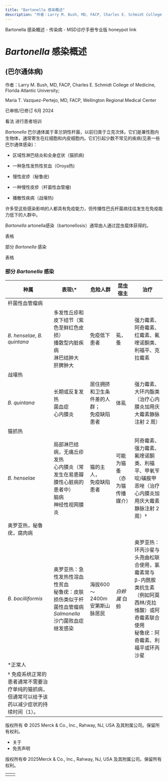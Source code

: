 ```yaml
---
title: "Bartonella 感染概述"
description: "作者：Larry M. Bush, MD, FACP, Charles E. Schmidt College of Medicine, Florida Atlantic University;"
---
```


﻿Bartonella 感染概述 - 传染病 - MSD诊疗手册专业版 honeypot link

# _Bartonella_ 感染概述

## (巴尔通体病)

作者：Larry M. Bush, MD, FACP, Charles E. Schmidt College of Medicine, Florida Atlantic University;

Maria T. Vazquez-Pertejo, MD, FACP, Wellington Regional Medical Center

已审核/已修订 6月 2024

看法 进行患者培训

_Bartonella_ 巴尔通体属于革兰阴性杆菌，以前归类于立克次体。它们是兼性胞内生物体，通常寄生在红细胞和内皮细胞内。它们引起少数不常见的疾病(见表一些巴尔通体感染)：

- 区域性淋巴结炎和全身症状（猫抓病)

- 一种急性发热性贫血（Oroya热)

- 慢性皮疹（秘鲁疣)

- 一种慢性皮疹（杆菌性血管瘤)

- 播散性疾病（战壕热)


许多受这些感染影响的人都具有免疫能力，但传播性巴氏杆菌病往往发生在免疫能力低下的人群中。

_Bartonella_ artonella感染（bartonellosis）通常由人通过昆虫载体获得的。

表格

部分 _Bartonella_ 感染

表格

### 部分 _Bartonella_ 感染

| 种属 | 表现\\* | 危险人群 | 昆虫宿主 | 治疗 |
| --- | --- | --- | --- | --- |
| 杆菌性血管瘤病 |
| _B. henselae_, _B. quintana_ | 多发性丘疹和皮下结节（紫色至鲜红色皮损）<br>播散型内脏疾病<br>淋巴结肿大<br>肝脾肿大 | 免疫低下患者 | 虱，蚤 | 强力霉素、阿奇霉素、红霉素、氟喹诺酮类、利福平、克拉霉素 |
| 战壕热 |
| _B. quintana_ | 长期或反复发热<br>菌血症<br>心内膜炎 | 居住拥挤和卫生条件差的人群；<br>免疫缺陷患者 | 体虱 | 强力霉素、大环内酯类（治疗心内膜炎加用庆大霉素静脉注射 2 周） |
| 猫抓热 |
| _B. henselae_ | 局部淋巴结病，无痛丘疹<br>发热<br>心内膜炎（常发生在易患瓣膜性心脏病的患者中）<br>脑病<br>神经性视网膜炎 | 猫的主人，<br>免疫缺陷患者 | 可能为猫蚤（亦为猫传播媒介） | 阿奇霉素、强力霉素、氟喹诺酮类、利福平、甲氧苄啶/磺胺甲恶唑（治疗心内膜炎加用庆大霉素静脉注射 2 周）† |
| 奥罗亚热，秘鲁疣，腐肉病 |
| _B. bacilliformis_ | 奥罗亚热：急性发热性溶血性贫血<br>秘鲁疣：皮肤损伤类似于杆菌性血管瘤病<br>_Salmonella_ 沙门菌败血症<br>继发感染 | 海拔600～2400m安第斯山脉居民 | _白蛉属_ 白蛉 | 奥罗亚热：环丙沙星与头孢曲松联合使用，氯霉素常与 β-内酰胺类抗生素（例如阿莫西林/克拉维酸）或阿奇霉素联合使用<br>秘鲁疣：阿奇霉素、利福平或环丙沙星 |
| \*正常人 |
| † 免疫系统正常的患者通常不需要治疗单纯的猫抓病， 但通常可以给予该药以减少症状的持续时间（1）。 |



版权所有 © 2025
Merck & Co., Inc., Rahway, NJ, USA 及其附属公司。保留所有权利。

- 关于
- 免责声明

版权所有© 2025Merck & Co., Inc., Rahway, NJ, USA 及其附属公司。保留所有权利。

|     |     |
| --- | --- |
|  |  |